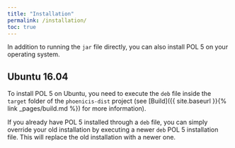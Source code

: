 ```yaml
---
title: "Installation"
permalink: /installation/
toc: true
---
```


In addition to running the `jar` file directly, you can also install POL 5 on your operating system.

## Ubuntu 16.04
To install POL 5 on Ubuntu, you need to execute the `deb` file inside the `target` folder of the `phoenicis-dist` project (see [Build]({{ site.baseurl }}{% link _pages/build.md %}) for more information).

If you already have POL 5 installed through a `deb` file, you can simply override your old installation by executing a newer `deb` POL 5 installation file. This will replace the old installation with a newer one. 


